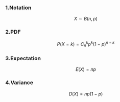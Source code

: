 ### 1.Notation

$$X \sim B(n,p)$$

### 2.PDF

$$P(X=k) = C_n^k p^k (1-p)^{n-k}$$


### 3.Expectation

$$E(X)=np$$

### 4.Variance

$$D(X)=np(1-p)$$
